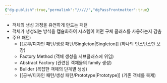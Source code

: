```yaml
---
{"dg-publish":true,"permalink":"/////","dgPassFrontmatter":true}
---
```



- 객체의 생성 과정을 유연하게 만드는 패턴
- 객체가 생성되는 방식을 캡슐화하여 시스템이 어떤 구체 클래스를 사용하는지 감춤
- 주요 패턴:
    - [[공부/디자인 패턴/생성 패턴/Singleton\|Singleton]] (하나의 인스턴스만 보장)
    - Factory Method (객체 생성을 서브클래스에 위임)
    - Abstract Factory (관련된 객체들의 family 생성)
    - Builder (복잡한 객체의 단계별 생성)
    - [[공부/디자인 패턴/생성 패턴/Prototype\|Prototype]] (기존 객체를 복제)